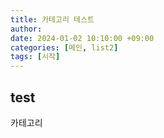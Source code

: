 ```yaml
---
title: 카테고리 테스트
author: 
date: 2024-01-02 10:10:00 +09:00
categories: [메인, list2]
tags: [시작]
---
```


## test
카테고리